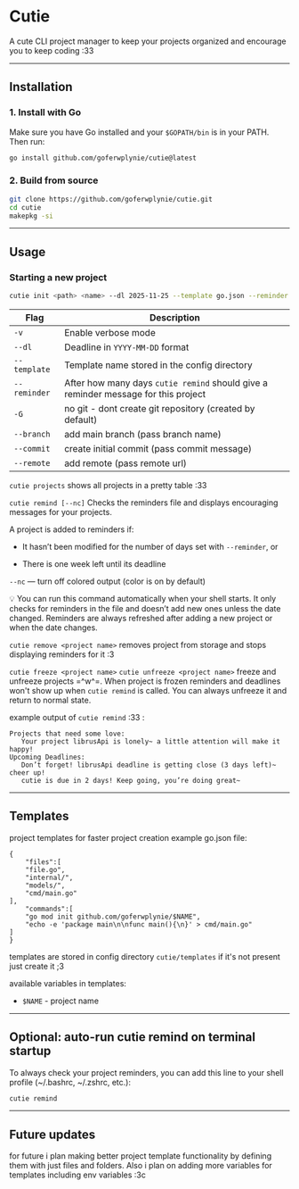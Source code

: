 # Cutie
A cute CLI project manager to keep your projects organized and encourage you to keep coding :33

---

## Installation

### 1. Install with Go

Make sure you have Go installed and your `$GOPATH/bin` is in your PATH. Then run:

```bash
go install github.com/goferwplynie/cutie@latest
```

### 2. Build from source
```bash
git clone https://github.com/goferwplynie/cutie.git
cd cutie
makepkg -si

```

---

## Usage

### Starting a new project
```bash
cutie init <path> <name> --dl 2025-11-25 --template go.json --reminder 3 -v
```
| Flag         | Description |
|--------------|-------------|
| `-v`         | Enable verbose mode |
| `--dl`       | Deadline in `YYYY-MM-DD` format |
| `--template` | Template name stored in the config directory |
| `--reminder` | After how many days `cutie remind` should give a reminder message for this project |
| `-G` | no git - dont create git repository (created by default) |
| `--branch` | add main branch (pass branch name) |
| `--commit` | create initial commit (pass commit message) |
| `--remote` | add remote (pass remote url) |

`cutie projects`
shows all projects in a pretty table :33

`cutie remind [--nc]`
Checks the reminders file and displays encouraging messages for your projects.

A project is added to reminders if:

- It hasn’t been modified for the number of days set with `--reminder`, or

- There is one week left until its deadline

`--nc` — turn off colored output (color is on by default)

💡 You can run this command automatically when your shell starts. It only checks for reminders in the file and doesn’t add new ones unless the date changed. Reminders are always refreshed after adding a new project or when the date changes.

`cutie remove <project name>`
removes project from storage and stops displaying reminders for it :3

`cutie freeze <project name>`
`cutie unfreeze <project name>`
freeze and unfreeze projects =^w^=. When project is frozen reminders and deadlines won't show up when `cutie remind` is called. You can always unfreeze it and return to normal state.


example output of `cutie remind` :33 :
```
Projects that need some love:
   Your project librusApi is lonely~ a little attention will make it happy!
Upcoming Deadlines:
   Don’t forget! librusApi deadline is getting close (3 days left)~ cheer up!
   cutie is due in 2 days! Keep going, you’re doing great~
```

---

## Templates
project templates for faster project creation
example go.json file:
```
{
    "files":[
    "file.go",
    "internal/",
    "models/",
    "cmd/main.go"
],
    "commands":[
    "go mod init github.com/goferwplynie/$NAME",
    "echo -e 'package main\n\nfunc main(){\n}' > cmd/main.go"
]
}

```
templates are stored in config directory `cutie/templates`
if it's not present just create it ;3

available variables in templates:
- `$NAME` - project name

---

## Optional: auto-run cutie remind on terminal startup

To always check your project reminders, you can add this line to your shell profile (~/.bashrc, ~/.zshrc, etc.):
```bash
cutie remind

```

---

## Future updates

for future i plan making better project template functionality by defining them with just files and folders. Also i plan on adding more variables for templates including env variables :3c
